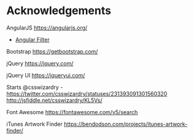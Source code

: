 # Acknowledgements

AngularJS
https://angularjs.org/

- [Angular Filter](https://github.com/a8m/angular-filter/)

Bootstrap
https://getbootstrap.com/

jQuery
https://jquery.com/

jQuery UI
https://jqueryui.com/

Starts
@csswizardry - https://twitter.com/csswizardry/statuses/231393091301560320
http://jsfiddle.net/csswizardry/KL5Vs/

Font Awesome
https://fontawesome.com/v5/search

iTunes Artwork Finder
https://bendodson.com/projects/itunes-artwork-finder/

